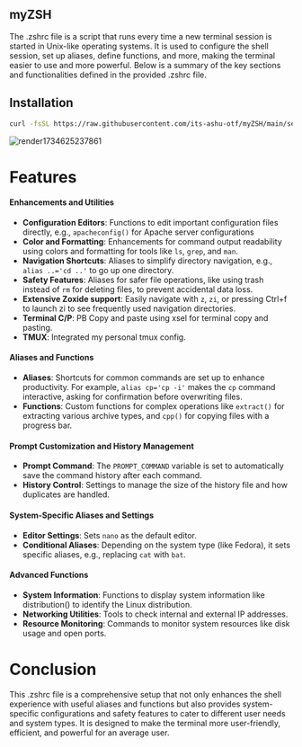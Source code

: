 ## myZSH


The .zshrc file is a script that runs every time a new terminal session is started in Unix-like operating systems. It is used to configure the shell session, set up aliases, define functions, and more, making the terminal easier to use and more powerful. Below is a summary of the key sections and functionalities defined in the provided .zshrc file.

## Installation

```bash
curl -fsSL https://raw.githubusercontent.com/its-ashu-otf/myZSH/main/setup.sh | bash
```
![render1734625237861](https://github.com/user-attachments/assets/a661b896-7260-44a1-8c37-72f63c57409e)

# Features

#### Enhancements and Utilities

- **Configuration Editors**: Functions to edit important configuration files directly, e.g., `apacheconfig()` for Apache server configurations
- **Color and Formatting**: Enhancements for command output readability using colors and formatting for tools like `ls`, `grep`, and `man`.
- **Navigation Shortcuts**: Aliases to simplify directory navigation, e.g., `alias ..='cd ..'` to go up one directory.
- **Safety Features**: Aliases for safer file operations, like using trash instead of `rm` for deleting files, to prevent accidental data loss.
- **Extensive Zoxide support**: Easily navigate with `z`, `zi`, or pressing Ctrl+f to launch zi to see frequently used navigation directories.
- **Terminal C/P**: PB Copy and paste using xsel for terminal copy and pasting.
- **TMUX**: Integrated my personal tmux config.

#### Aliases and Functions

- **Aliases**: Shortcuts for common commands are set up to enhance productivity. For example, `alias cp='cp -i'` makes the `cp` command interactive, asking for confirmation before overwriting files.
- **Functions**: Custom functions for complex operations like `extract()` for extracting various archive types, and `cpp()` for copying files with a progress bar.

#### Prompt Customization and History Management

- **Prompt Command**: The `PROMPT_COMMAND` variable is set to automatically save the command history after each command.
- **History Control**: Settings to manage the size of the history file and how duplicates are handled.

#### System-Specific Aliases and Settings

- **Editor Settings**: Sets `nano` as the default editor.
- **Conditional Aliases**: Depending on the system type (like Fedora), it sets specific aliases, e.g., replacing `cat` with `bat`.

#### Advanced Functions

- **System Information**: Functions to display system information like distribution() to identify the Linux distribution.
- **Networking Utilities**: Tools to check internal and external IP addresses.
- **Resource Monitoring**: Commands to monitor system resources like disk usage and open ports.
  
# Conclusion

This .zshrc file is a comprehensive setup that not only enhances the shell experience with useful aliases and functions but also provides system-specific configurations and safety features to cater to different user needs and system types. It is designed to make the terminal more user-friendly, efficient, and powerful for an average user.
